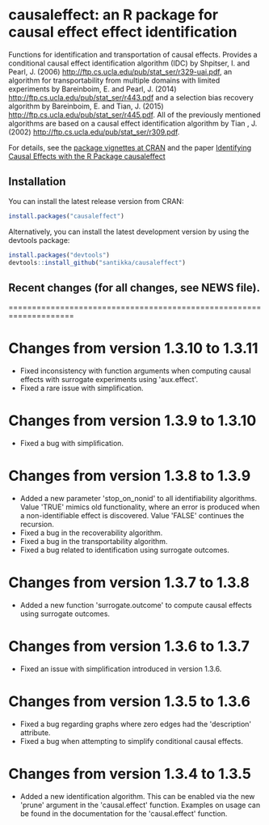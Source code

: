 # causaleffect: an R package for causal effect effect identification

Functions for identification and transportation of causal effects. 
Provides a conditional causal effect identification algorithm (IDC) by Shpitser, I. and Pearl, J. (2006) <http://ftp.cs.ucla.edu/pub/stat_ser/r329-uai.pdf>, 
an algorithm for transportability from multiple domains with limited experiments by Bareinboim, E. and Pearl, J. (2014) <http://ftp.cs.ucla.edu/pub/stat_ser/r443.pdf> 
and a selection bias recovery algorithm by Bareinboim, E. and Tian, J. (2015) <http://ftp.cs.ucla.edu/pub/stat_ser/r445.pdf>. 
All of the previously mentioned algorithms are based on a causal effect identification algorithm by Tian , J. (2002) <http://ftp.cs.ucla.edu/pub/stat_ser/r309.pdf>.

For details, see the [package vignettes at CRAN](https://cran.r-project.org/package=causaleffect) and the paper [Identifying Causal Effects with the R Package
causaleffect](https://www.jstatsoft.org/article/view/v076i12)

## Installation
You can install the latest release version from CRAN:
```R
install.packages("causaleffect")
```

Alternatively, you can install the latest development version by using the devtools package:
```R
install.packages("devtools")
devtools::install_github("santikka/causaleffect")
```

## Recent changes (for all changes, see NEWS file).
====================================================================

Changes from version 1.3.10 to 1.3.11
=====================================
 * Fixed inconsistency with function arguments when computing causal effects with surrogate experiments using 'aux.effect'.
 * Fixed a rare issue with simplification.

Changes from version 1.3.9 to 1.3.10
=====================================
 * Fixed a bug with simplification.

Changes from version 1.3.8 to 1.3.9
=====================================
 * Added a new parameter 'stop_on_nonid' to all identifiability algorithms. Value 'TRUE' mimics old functionality, where an error is produced when a non-identifiable effect is discovered. Value 'FALSE' continues the recursion.
 * Fixed a bug in the recoverability algorithm.
 * Fixed a bug in the transportability algorithm.
 * Fixed a bug related to identification using surrogate outcomes.

Changes from version 1.3.7 to 1.3.8
=====================================
 * Added a new function 'surrogate.outcome' to compute causal effects using surrogate outcomes.

Changes from version 1.3.6 to 1.3.7
=====================================
 * Fixed an issue with simplification introduced in version 1.3.6.

Changes from version 1.3.5 to 1.3.6
=====================================
 * Fixed a bug regarding graphs where zero edges had the 'description' attribute.
 * Fixed a bug when attempting to simplify conditional causal effects.

Changes from version 1.3.4 to 1.3.5
=====================================
 * Added a new identification algorithm. This can be enabled via the new 'prune' argument in the 'causal.effect' function. Examples on usage can be found in the documentation for the 'causal.effect' function.

